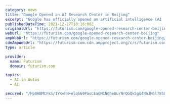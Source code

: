 ```yaml
---
category: news
title: "Google Opened an AI Research Center in Beijing"
excerpt: "Google has officially opened an artificial intelligence (AI ... autonomous vehicles in just two years’ time. Google’s Waymo project is also working on bringing autonomy to vehicles and ..."
publishedDateTime: 2021-12-27T18:16:00Z
originalUrl: "https://futurism.com/google-opened-research-center-beijing"
webUrl: "https://futurism.com/google-opened-research-center-beijing"
ampWebUrl: "https://futurism.com/google-opened-research-center-beijing/amp"
cdnAmpWebUrl: "https://futurism-com.cdn.ampproject.org/c/s/futurism.com/google-opened-research-center-beijing/amp"
type: article

provider:
  name: Futurism
  domain: futurism.com

topics:
  - AI in Autos
  - AI

secured: "/Hp0HBMCFkS/1YKvhN+elq669PaoLEaGMCN0heUu/NrQGQk5gG4NhJM6l78b8NXOyJz5jTBx8STzV8rDGG0L9KXfT5lT46A2TyNih+KWqkFhhUQ+S0/gBQyyCmyfSHbwssoqmB3exCUc6xcWm93bFyEL8KLpSLpXPv9i+uSFroKSoWhIwliTNKlX1cndYrlEGXQU4MFyYepdKECYUTL6g2VGeBjjXPAYbC1F/3W9y8jPQ60qEzprnrPYG9rp2B3HvFrwPOTNvCRkuHJrkzYgsWKOPDI/1C098IZbdq4u3ww0V5S7ujEMpDglFBrpoFQBaP+uyIqW+bAxIT7SJ8g9wBPsqNyDZfVWDNoR0Ukhi10=;EboeCu1cnR7/w+AICXTzCQ=="
---
```


